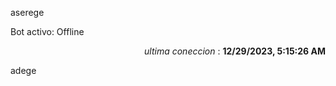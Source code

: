 aserege

<p>Bot activo: Offline</p>
<p align="right"><i>ultima coneccion</i> : <b>12/29/2023, 5:15:26 AM</b></p>

 adege
